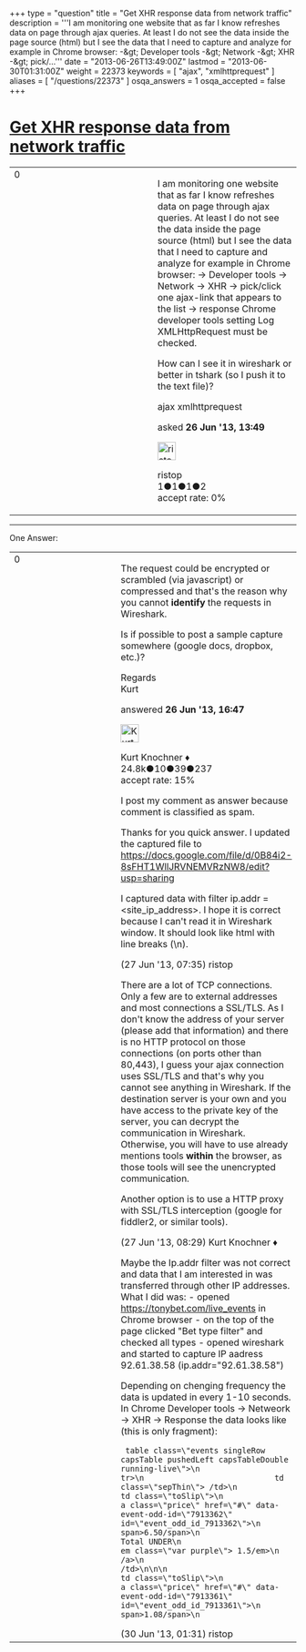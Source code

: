 +++
type = "question"
title = "Get XHR response data from network traffic"
description = '''I am monitoring one website that as far I know refreshes data on page through ajax queries. At least I do not see the data inside the page source (html) but I see the data that I need to capture and analyze for example in  Chrome browser:  -&amp;gt; Developer tools  -&amp;gt; Network  -&amp;gt; XHR  -&amp;gt; pick/...'''
date = "2013-06-26T13:49:00Z"
lastmod = "2013-06-30T01:31:00Z"
weight = 22373
keywords = [ "ajax", "xmlhttprequest" ]
aliases = [ "/questions/22373" ]
osqa_answers = 1
osqa_accepted = false
+++

<div class="headNormal">

# [Get XHR response data from network traffic](/questions/22373/get-xhr-response-data-from-network-traffic)

</div>

<div id="main-body">

<div id="askform">

<table id="question-table" style="width:100%;"><colgroup><col style="width: 50%" /><col style="width: 50%" /></colgroup><tbody><tr class="odd"><td style="width: 30px; vertical-align: top"><div class="vote-buttons"><span id="post-22373-upvote" class="ajax-command post-vote up" rel="nofollow" title="I like this post (click again to cancel)"> </span><div id="post-22373-score" class="post-score" title="current number of votes">0</div><span id="post-22373-downvote" class="ajax-command post-vote down" rel="nofollow" title="I dont like this post (click again to cancel)"> </span> <span id="favorite-mark" class="ajax-command favorite-mark" rel="nofollow" title="mark/unmark this question as favorite (click again to cancel)"> </span><div id="favorite-count" class="favorite-count"></div></div></td><td><div id="item-right"><div class="question-body"><p>I am monitoring one website that as far I know refreshes data on page through ajax queries. At least I do not see the data inside the page source (html) but I see the data that I need to capture and analyze for example in Chrome browser: -&gt; Developer tools -&gt; Network -&gt; XHR -&gt; pick/click one ajax-link that appears to the list -&gt; response Chrome developer tools setting Log XMLHttpRequest must be checked.</p><p>How can I see it in wireshark or better in tshark (so I push it to the text file)?</p></div><div id="question-tags" class="tags-container tags"><span class="post-tag tag-link-ajax" rel="tag" title="see questions tagged &#39;ajax&#39;">ajax</span> <span class="post-tag tag-link-xmlhttprequest" rel="tag" title="see questions tagged &#39;xmlhttprequest&#39;">xmlhttprequest</span></div><div id="question-controls" class="post-controls"></div><div class="post-update-info-container"><div class="post-update-info post-update-info-user"><p>asked <strong>26 Jun '13, 13:49</strong></p><img src="https://secure.gravatar.com/avatar/66592dd3f77b9981c53cf43697a7f8d4?s=32&amp;d=identicon&amp;r=g" class="gravatar" width="32" height="32" alt="ristop&#39;s gravatar image" /><p><span>ristop</span><br />
<span class="score" title="1 reputation points">1</span><span title="1 badges"><span class="badge1">●</span><span class="badgecount">1</span></span><span title="1 badges"><span class="silver">●</span><span class="badgecount">1</span></span><span title="2 badges"><span class="bronze">●</span><span class="badgecount">2</span></span><br />
<span class="accept_rate" title="Rate of the user&#39;s accepted answers">accept rate:</span> <span title="ristop has no accepted answers">0%</span></p></div></div><div id="comments-container-22373" class="comments-container"></div><div id="comment-tools-22373" class="comment-tools"></div><div class="clear"></div><div id="comment-22373-form-container" class="comment-form-container"></div><div class="clear"></div></div></td></tr></tbody></table>

------------------------------------------------------------------------

<div class="tabBar">

<span id="sort-top"></span>

<div class="headQuestions">

One Answer:

</div>

</div>

<span id="22380"></span>

<div id="answer-container-22380" class="answer">

<table style="width:100%;"><colgroup><col style="width: 50%" /><col style="width: 50%" /></colgroup><tbody><tr class="odd"><td style="width: 30px; vertical-align: top"><div class="vote-buttons"><span id="post-22380-upvote" class="ajax-command post-vote up" rel="nofollow" title="I like this post (click again to cancel)"> </span><div id="post-22380-score" class="post-score" title="current number of votes">0</div><span id="post-22380-downvote" class="ajax-command post-vote down" rel="nofollow" title="I dont like this post (click again to cancel)"> </span></div></td><td><div class="item-right"><div class="answer-body"><p>The request could be encrypted or scrambled (via javascript) or compressed and that's the reason why you cannot <strong>identify</strong> the requests in Wireshark.</p><p>Is if possible to post a sample capture somewhere (google docs, dropbox, etc.)?</p><p>Regards<br />
Kurt</p></div><div class="answer-controls post-controls"></div><div class="post-update-info-container"><div class="post-update-info post-update-info-user"><p>answered <strong>26 Jun '13, 16:47</strong></p><img src="https://secure.gravatar.com/avatar/23b7bf5b13bc2c98b2e8aa9869ca5d75?s=32&amp;d=identicon&amp;r=g" class="gravatar" width="32" height="32" alt="Kurt%20Knochner&#39;s gravatar image" /><p><span>Kurt Knochner ♦</span><br />
<span class="score" title="24767 reputation points"><span>24.8k</span></span><span title="10 badges"><span class="badge1">●</span><span class="badgecount">10</span></span><span title="39 badges"><span class="silver">●</span><span class="badgecount">39</span></span><span title="237 badges"><span class="bronze">●</span><span class="badgecount">237</span></span><br />
<span class="accept_rate" title="Rate of the user&#39;s accepted answers">accept rate:</span> <span title="Kurt Knochner has 344 accepted answers">15%</span> </br></p></div></div><div id="comments-container-22380" class="comments-container"><span id="22405"></span><div id="comment-22405" class="comment"><div id="post-22405-score" class="comment-score"></div><div class="comment-text"><p>I post my comment as answer because comment is classified as spam.</p><p>Thanks for you quick answer. I updated the captured file to <a href="https://docs.google.com/file/d/0B84i2-8sFHT1WllJRVNEMVRzNW8/edit?usp=sharing">https://docs.google.com/file/d/0B84i2-8sFHT1WllJRVNEMVRzNW8/edit?usp=sharing</a></p><p>I captured data with filter ip.addr = &lt;site_ip_address&gt;. I hope it is correct because I can't read it in Wireshark window. It should look like html with line breaks (\n).</p></div><div id="comment-22405-info" class="comment-info"><span class="comment-age">(27 Jun '13, 07:35)</span> <span class="comment-user userinfo">ristop</span></div></div><span id="22414"></span><div id="comment-22414" class="comment"><div id="post-22414-score" class="comment-score"></div><div class="comment-text"><p>There are a lot of TCP connections. Only a few are to external addresses and most connections a SSL/TLS. As I don't know the address of your server (please add that information) and there is no HTTP protocol on those connections (on ports other than 80,443), I guess your ajax connection uses SSL/TLS and that's why you cannot see anything in Wireshark. If the destination server is your own and you have access to the private key of the server, you can decrypt the communication in Wireshark. Otherwise, you will have to use already mentions tools <strong>within</strong> the browser, as those tools will see the unencrypted communication.</p><p>Another option is to use a HTTP proxy with SSL/TLS interception (google for fiddler2, or similar tools).</p></div><div id="comment-22414-info" class="comment-info"><span class="comment-age">(27 Jun '13, 08:29)</span> <span class="comment-user userinfo">Kurt Knochner ♦</span></div></div><span id="22482"></span><div id="comment-22482" class="comment"><div id="post-22482-score" class="comment-score"></div><div class="comment-text"><p>Maybe the Ip.addr filter was not correct and data that I am interested in was transferred through other IP addresses. What I did was: - opened <a href="https://tonybet.com/live_events">https://tonybet.com/live_events</a> in Chrome browser - on the top of the page clicked "Bet type filter" and checked all types - opened wireshark and started to capture IP aadress 92.61.38.58 (ip.addr="92.61.38.58")</p><p>Depending on chenging frequency the data is updated in every 1-10 seconds. In Chrome Developer tools -&gt; Netweork -&gt; XHR -&gt; Response the data looks like (this is only fragment):</p><p><code> table class=\"events singleRow capsTable pushedLeft capsTableDouble running-live\"&gt;\n                          tr&gt;\n                            td class=\"sepThin\"&gt; /td&gt;\n                              td class=\"toSlip\"&gt;\n                                a class=\"price\" href=\"#\" data-event-odd-id=\"7913362\" id=\"event_odd_id_7913362\"&gt;\n                                  span&gt;6.50/span&gt;\n                                  Total UNDER\n                                    em class=\"var purple\"&gt; 1.5/em&gt;\n                                /a&gt;\n                              /td&gt;\n\n\n                              td class=\"toSlip\"&gt;\n                                a class=\"price\" href=\"#\" data-event-odd-id=\"7913361\" id=\"event_odd_id_7913361\"&gt;\n                                  span&gt;1.08/span&gt;\n</code></p></div><div id="comment-22482-info" class="comment-info"><span class="comment-age">(30 Jun '13, 01:31)</span> <span class="comment-user userinfo">ristop</span></div></div></div><div id="comment-tools-22380" class="comment-tools"></div><div class="clear"></div><div id="comment-22380-form-container" class="comment-form-container"></div><div class="clear"></div></div></td></tr></tbody></table>

</div>

<div class="paginator-container-left">

</div>

</div>

</div>

